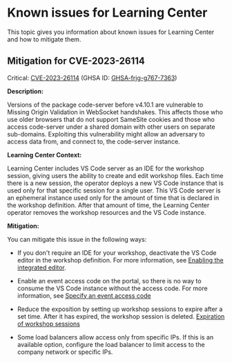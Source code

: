 # Known issues for Learning Center

This topic gives you information about known issues for Learning Center and how to mitigate them.

## <a id="CVE-2023-26114"></a>Mitigation for CVE-2023-26114

Critical: [CVE-2023-26114](https://nvd.nist.gov/vuln/detail/CVE-2023-26114) (GHSA ID: [GHSA-frjg-g767-7363](https://github.com/advisories/GHSA-frjg-g767-7363))

**Description:**

Versions of the package code-server before v4.10.1 are vulnerable to Missing Origin Validation in WebSocket
handshakes. This affects those who use older browsers that do not support SameSite cookies and those
who access code-server under a shared domain with other users on separate sub-domains.
Exploiting this vulnerability might allow an adversary to access data from, and connect to, the
code-server instance.

**Learning Center Context:**

Learning Center includes VS Code server as an IDE for the workshop session, giving users the ability
to create and edit workshop files.
Each time there is a new session, the operator deploys a new VS Code instance that is used only for
that specific session for a single user. This VS Code server is an ephemeral instance used only
for the amount of time that is declared in the workshop definition. After that amount of time,
the Learning Center operator removes the workshop resources and the VS Code instance.

**Mitigation:**

You can mitigate this issue in the following ways:

- If you don't require an IDE for your workshop, deactivate the VS Code editor in the workshop definition.
  For more information, see
  [Enabling the integrated editor](../learning-center/runtime-environment/workshop-definition.hbs.md#enable-integrated-editor).

- Enable an event access code on the portal, so there is no way to consume the VS Code instance without
  the access code.
  For more information, see
  [Specify an event access code](../learning-center/runtime-environment/training-portal.hbs.md#specify-event-access-code)

- Reduce the exposition by setting up workshop sessions to expire after a set time.
  After it has expired, the workshop session is deleted.
  [Expiration of workshop sessions](../learning-center/runtime-environment/training-portal.hbs.md#expiring-of-ws-sessions)

- Some load balancers allow access only from specific IPs. If this is an available option,
  configure the load balancer to limit access to the company network or specific IPs.
